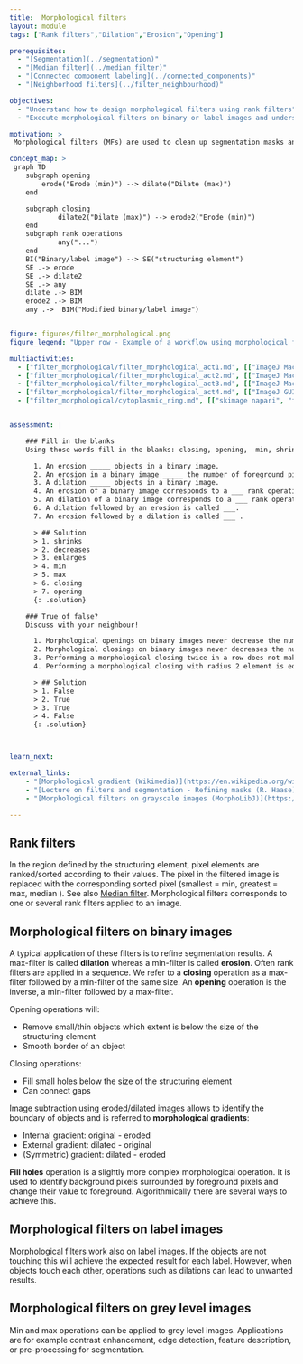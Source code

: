 ```yaml
---
title:  Morphological filters
layout: module
tags: ["Rank filters","Dilation","Erosion","Opening"]

prerequisites:
  - "[Segmentation](../segmentation)"
  - "[Median filter](../median_filter)"
  - "[Connected component labeling](../connected_components)"
  - "[Neighborhood filters](../filter_neighbourhood)"

objectives:
  - "Understand how to design morphological filters using rank filters"
  - "Execute morphological filters on binary or label images and understand the output"

motivation: >
 Morphological filters (MFs) are used to clean up segmentation masks and achieve a change in morphology and/or size of the objects. For example, MFs are used to remove wrongly assigned foreground pixels, separate touching objects, or identify objects boundaries.

concept_map: >
 graph TD
    subgraph opening
        erode("Erode (min)") --> dilate("Dilate (max)")
    end

    subgraph closing
            dilate2("Dilate (max)") --> erode2("Erode (min)")
    end
    subgraph rank operations
            any("...")
    end
    BI("Binary/label image") --> SE("structuring element")
    SE .-> erode
    SE .-> dilate2
    SE .-> any
    dilate .-> BIM
    erode2 .-> BIM
    any .->  BIM("Modified binary/label image")


figure: figures/filter_morphological.png
figure_legend: "Upper row - Example of a workflow using morphological filters to improve the segmentation and compute the edge of the nuclei for further intensity measurements if necessary measurements have to be made on the periphery. Image on top left is a 2 channel intensity image (where channel 1 shows nuclear membrane and channel 2 shows dna staining). Lower row - Image level description of dilation and erosion operation using a 3x3 structuring element (left side). Morphological filters applied in series, e.g. opening (i.e. erosion followed by dilation) and closing (i.e. dilation followed by erosion), can achieve very useful results (right side). Red and green arrows show erosion and dilation respectively"

multiactivities:
  - ["filter_morphological/filter_morphological_act1.md", [["ImageJ Macro", "filter_morphological/filter_morphological_act1_imagejmacro.ijm", "java"], ["skimage napari", "filter_morphological/filter_morphological_act1_skimage_napari.py"]]]
  - ["filter_morphological/filter_morphological_act2.md", [["ImageJ Macro", "filter_morphological/filter_morphological_act2_imagejmacro.ijm", "java"], ["skimage napari", "filter_morphological/filter_morphological_act2_skimage_napari.py", "python"]]]
  - ["filter_morphological/filter_morphological_act3.md", [["ImageJ Macro", "filter_morphological/filter_morphological_act3_imagejmacro.ijm", "java"], ["skimage napari", "filter_morphological/filter_morphological_act3_skimage_napari.py", "python"]]]
  - ["filter_morphological/filter_morphological_act4.md", [["ImageJ GUI", "filter_morphological/filter_morphological_act4_imagejgui.md", "markdown"], ["ImageJ Macro", "filter_morphological/filter_morphological_act4_imagejmacro.ijm", "java"]]]
  - ["filter_morphological/cytoplasmic_ring.md", [["skimage napari", "filter_morphological/cytoplasmic_ring_skimage_napari.py"]]] 


assessment: |

    ### Fill in the blanks
    Using those words fill in the blanks: closing, opening,  min, shrinks, decreases, enlarges, max.

      1. An erosion _____ objects in a binary image.
      2. An erosion in a binary image _____ the number of foreground pixels.
      3. A dilation _____ objects in a binary image.
      4. An erosion of a binary image corresponds to a ___ rank operation.
      5. An dilation of a binary image corresponds to a ___ rank operation.
      6. A dilation followed by an erosion is called ___.
      7. An erosion followed by a dilation is called ___ .

      > ## Solution
      > 1. shrinks
      > 2. decreases
      > 3. enlarges
      > 4. min
      > 5. max
      > 6. closing
      > 7. opening
      {: .solution}

    ### True of false?
    Discuss with your neighbour!

      1. Morphological openings on binary images never decrease the number of foreground pixels.
      2. Morphological closings on binary images never decreases the number of foreground pixels.
      3. Performing a morphological closing twice in a row does not make sense, because the second closing does not further change the image.
      4. Performing a morphological closing with radius 2 element is equivalent to two subsequent closing operation with radius 1.

      > ## Solution
      > 1. False
      > 2. True
      > 3. True
      > 4. False
      {: .solution}



learn_next:

external_links:
    - "[Morphological gradient (Wikimedia)](https://en.wikipedia.org/wiki/Morphological_gradient)"
    - "[Lecture on filters and segmentation - Refining masks (R. Haase)](https://www.youtube.com/watch?v=LT8L3vSLQ2Q&t=1871s)"
    - "[Morphological filters on grayscale images (MorphoLibJ)](https://imagej.net/plugins/morpholibj#grayscale-morphological-filters)"

---
```


## Rank filters
In the region defined by the structuring element, pixel elements are ranked/sorted according to their values. The pixel in the filtered image is replaced with the corresponding sorted pixel (smallest = min, greatest = max, median ). See also [Median filter](../median_filter). Morphological filters corresponds to one or several rank filters applied to an image.

## Morphological filters on binary images
A typical application of these filters is to refine segmentation results. A max-filter is called **dilation** whereas a min-filter is called **erosion**. Often rank filters are applied in a sequence. We refer to a **closing** operation as a max-filter followed by a min-filter of the same size. An **opening** operation is the inverse, a min-filter followed by a max-filter.

Opening operations will:
 * Remove small/thin objects which extent is below the size of the structuring element
 * Smooth border of an object

Closing operations:
 * Fill small holes below the size of the structuring element
 * Can connect gaps

Image subtraction using eroded/dilated images allows to identify the boundary of objects and is referred to **morphological gradients**:
 * Internal gradient: original - eroded
 * External gradient: dilated - original
 * (Symmetric) gradient: dilated - eroded

**Fill holes** operation is a slightly more complex morphological operation. It is used to identify background pixels surrounded by foreground pixels and change their value to foreground. Algorithmically there are several ways to achieve this.


## Morphological filters on label images
Morphological filters work also on label images. If the objects are not touching this will achieve the expected result for each label. However, when objects touch each other, operations such as dilations can lead to unwanted results.


## Morphological filters on grey level images
Min and max operations can be applied to grey level images. Applications are for example contrast enhancement, edge detection, feature description, or pre-processing for segmentation.
